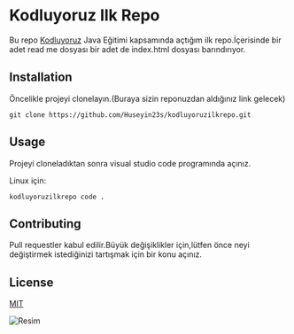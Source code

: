 # Kodluyoruz Ilk Repo
Bu repo [Kodluyoruz](https://kodluyoruz.org/) Java Eğitimi kapsamında açtığım ilk repo.İçerisinde bir adet read me dosyası bir adet de index.html dosyası barındırıyor.

## Installation
Öncelikle projeyi clonelayın.(Buraya sizin reponuzdan aldığınız link gelecek)

```git clone https://github.com/Huseyin23s/kodluyoruzilkrepo.git```

## Usage
Projeyi cloneladıktan sonra visual studio code programında açınız.

Linux için:

```kodluyoruzilkrepo code .```

## Contributing
Pull requestler kabul edilir.Büyük değişiklikler için,lütfen önce neyi değiştirmek istediğinizi tartışmak için bir konu açınız.

## License

[MIT](https://docs.github.com/en/repositories/managing-your-repositorys-settings-and-features/customizing-your-repository/licensing-a-repository)


![Resim](resimler/projedenresim.png)
  
   




